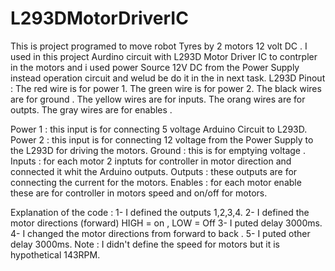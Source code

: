 # L293DMotorDriverIC
This is project programed to move robot Tyres by 2 motors  12 volt DC .
I used in this project Aurdino circuit with L293D Motor Driver IC to contrpler in the motors and i used power Source 12V DC from the Power Supply instead  operation circuit and welud be do it in the in next task.
L293D Pinout :
The red wire is for power 1.
The green wire is for power 2.
The black wires are for ground .
The yellow wires are for inputs.
The orang wires are for outpts.
The gray wires are for enables .

Power 1 : this input is for connecting 5 voltage Arduino Circuit to L293D.
Power 2 : this input is for connecting 12 voltage from the Power Supply to the L293D for driving the motors.
Ground : this is for emptying voltage .
Inputs : for each motor 2 inptuts for controller in motor direction and connected it whit the Arduino outputs.
Outputs : these outputs are for connecting  the current for the motors.
Enables :  for each motor enable these are for controller in motors speed and on/off for motors.

Explanation of the code : 
1- I defined the outputs 1,2,3,4.
2- I defined the motor directions (forward) HIGH = on , LOW = Off 
3- I puted delay 3000ms.
4- I changed the motor directions from forward to back . 
5- I puted other delay 3000ms.
Note : I didn't define the speed for motors but it is hypothetical 143RPM.
